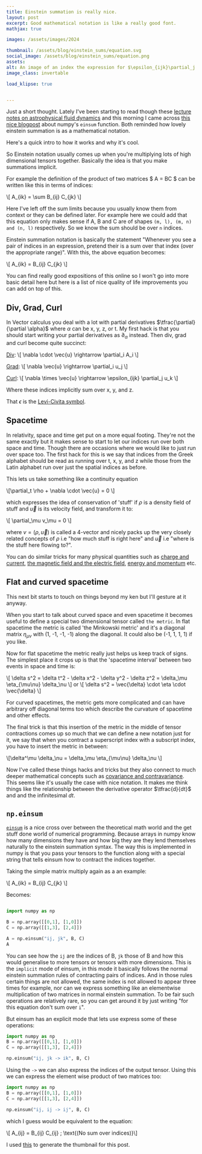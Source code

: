 ```yaml
---
title: Einstein summation is really nice.
layout: post
excerpt: Good mathematical notation is like a really good font.
mathjax: true

images: /assets/images/2024

thumbnail: /assets/blog/einstein_sums/equation.svg
social_image: /assets/blog/einstein_sums/equation.png
assets: 
alt: An image of an index the expression for $\epsilon_{ijk}\partial_j u_k$ which in words would be the curl of u
image_class: invertable

load_klipse: true


---
```


Just a short thought. Lately I've been starting to read though these [lecture notes on astrophysical fluid dynamics][notes] and this morning I came across [this nice blogpost][blogpost] about numpy's `einsum` function. Both reminded how lovely einstein summation is as a mathematical notation. 

Here's a quick intro to how it works and why it's cool. 

So Einstein notation usually comes up when you're multiplying lots of high dimensional tensors together. Basically the idea is that you make summations implicit. 

For example the definition of the product of two matrices $ A = BC $ can be written like this in terms of indices:

\\[ A_{ik} = \sum B_{ij} C_{jk} \\]

Here I've left off the sum limits because you usually know them from context or they can be defined later. For example here we could add that this equation only makes sense if A, B and C are of shapes `(m, l), (m, n) and (n, l)` respectively. So we know the sum should be over `n` indices. 

Einstein summation notation is basically the statement "Whenever you see a pair of indices in an expression, pretend their is a sum over that index (over the appropriate range)". With this, the above equation becomes:

\\[ A_{ik} = B_{ij} C_{jk} \\]

You can find really good expositions of this online so I won't go into more basic detail here but here is a list of nice quality of life improvements you can add on top of this.

## Div, Grad, Curl

In Vector calculus you deal with a lot with partial derivatives $\tfrac{\partial}{\partial \alpha}$ where $\alpha$ can be x, y, z, or t. My first hack is that you should start writing your partial derivatives as $\partial_\alpha$ instead. Then div, grad and curl become quite succinct:

[Div](https://en.wikipedia.org/wiki/Divergence):
\\[ \nabla \cdot \vec{u} \rightarrow \partial_i A_i \\]

[Grad](https://en.wikipedia.org/wiki/Gradient):
\\[ \nabla \vec{u} \rightarrow \partial_i u_j \\]

[Curl](https://en.wikipedia.org/wiki/Curl_(mathematics)):
\\[ \nabla \times \vec{u} \rightarrow \epsilon_{ijk} \partial_j u_k \\]

Where these indices implicitly sum over x, y, and z.

That $\epsilon$ is the [Levi-Civita symbol](https://en.wikipedia.org/wiki/Levi-Civita_symbol).

## Spacetime

In relativity, space and time get put on a more equal footing. They're not the same exactly but it makes sense to start to let our indices run over both space and time. Though there are occasions where we would like to just run over space too. The first hack for this is we say that indices from the Greek alphabet should be read as running over t, x, y, and z while those from the Latin alphabet run over just the spatial indices as before. 

This lets us take something like a continuity equation

\\[\partial_t \rho + \nabla \cdot \vec{u} = 0 \\]

which expresses the idea of conservation of 'stuff' if $\rho$ is a density field of stuff and $\vec{u}$ is its velocity field, and transform it to:

\\[ \partial_\mu v_\mu  = 0 \\]

where $v = (\rho, \vec{u})$ is called a 4-vector and nicely packs up the very closely related concepts of $\rho$ i.e "how much stuff is right here" and $\vec{u}$ i.e "where is the stuff here flowing to?". 

You can do similar tricks for many physical quantities such as [charge and current](https://en.wikipedia.org/wiki/Four-current), [the magnetic field and the electric field](https://en.wikipedia.org/wiki/Electromagnetic_tensor), [energy and momentum](https://en.wikipedia.org/wiki/Four-momentum) etc.

## Flat and curved spacetime

This next bit starts to touch on things beyond my ken but I'll gesture at it anyway.

When you start to talk about curved space and even spacetime it becomes useful to define a special two dimensional tensor called `the metric`. In flat spacetime the metric is called 'the Minkowski metric' and it's a diagonal matrix $\eta_{\mu\nu}$ with (1, -1, -1, -1) along the diagonal. It could also be (-1, 1, 1, 1) if you like.

Now for flat spacetime the metric really just helps us keep track of signs. The simplest place it crops up is that the 'spacetime interval' between two events in space and time is:

\\[ \delta s^2 = \delta t^2 - \delta x^2 - \delta y^2 - \delta z^2 = \delta_\mu \eta_{\mu\nu} \delta_\nu \\]
or
\\[ \delta s^2 = \vec{\delta} \cdot \eta \cdot \vec{\delta} \\]

For curved spacetimes, the metric gets more complicated and can have arbitrary off diagonal terms too which describe the curvature of spacetime and other effects. 

The final trick is that this insertion of the metric in the middle of tensor contractions comes up so much that we can define a new notation just for it, we say that when you contract a superscript index with a subscript index, you have to insert the metric in between:

\\[\delta^\mu \delta_\nu = \delta_\mu \eta_{\mu\nu} \delta_\nu \\]

Now I've called these things hacks and tricks but they also connect to much deeper mathematical concepts such as [covariance and contravariance](https://en.wikipedia.org/wiki/Covariance_and_contravariance_of_vectors). This seems like it's usually the case with nice notation. It makes me think things like the relationship between the derivative operator $\tfrac{d}{dt}$ and and the infinitesimal $dt$.

## `np.einsum`

[`einsum`][einsum_docs] is a nice cross over between the theoretical math world and the get stuff done world of numerical programming. Because arrays in numpy know how many dimensions they have and how big they are they lend themselves naturally to the einstein summation syntax. The way this is implemented in numpy is that you pass your tensors to the function along with a special string that tells einsum how to contract the indices together. 

Taking the simple matrix multiply again as a an example:

\\[ A_{ik} = B_{ij} C_{jk} \\]

Becomes:

```python

import numpy as np

B = np.array([[0,1], [1,0]])
C = np.array([[1,3], [2,4]])

A = np.einsum("ij, jk", B, C)
A
```

You can see how the `ij` are the indices of B, `jk` those of B and how this would generalise to more tensors or tensors with more dimensions. This is the `implicit` mode of einsum, in this mode it basically follows the normal einstein summation rules of contracting pairs of indices. And in those rules certain things are not allowed, the same index is not allowed to appear three times for example, nor can we express something like an elementwise multiplication of two matrices in normal einstein summation. To be fair such operations are relatively rare, so you can get around it by just writing "for this equation don't sum over `i`".

But einsum has an explicit mode that lets use express some of these operations:

```python
import numpy as np
B = np.array([[0,1], [1,0]])
C = np.array([[1,3], [2,4]])

np.einsum("ij, jk -> ik", B, C)
```

Using the `->` we can also express the indices of the output tensor. Using this we can express the element wise product of two matrices too:

```python
import numpy as np
B = np.array([[0,1], [1,0]])
C = np.array([[1,3], [2,4]])

np.einsum("ij, ij -> ij", B, C)
```

which I guess would be equivalent to the equation:


\\[ A_{ij} = B_{ij} C_{ij} \; \text{(No sum over indices)}\\]



[notes]: https://arxiv.org/abs/1604.03835
[blogpost]: https://einsum.joelburget.com/
[einsum_docs]: https://numpy.org/doc/stable/reference/generated/numpy.einsum.html

I used [this](https://viereck.ch/latex-to-svg/) to generate the thumbnail for this post.